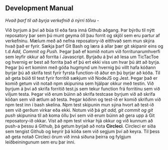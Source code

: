 ## **Development Manual**

*Hvað þarf til að byrja verkefnið á nýrri tölvu* - 

Við byrjum á því að búa til eða fara inná Github aðgang. Þar býrðu til nýtt reposatory þar sem þú munt geyma öll þau forrit og skjöl sem eru partur af verkefninu. Mælum með að nefna reposatory-ið eitthvað sem mun skýra hvað það er fyrir.
Sækja þarf Git Bash og læra á allar þær git skipanir eins og t.d *Add, Commit og Push.*
Þegar það ef komið notum við forritunarumhverfi sem leyfir okkur að forrita í Javascript. Byrjaðu á því að lesa um TicTacToe og hvernig er best að forrita það ef þú ert ekki viss um hvar þú átt að byrja.
Þegar þú ert kominn með góða hugmynd um hvernig þú villt hafa kóðann byrjar þú að skrifa test fyrir fyrsta function-ið áður en þú byrjar að kóða.
Til að geta búið til test fyrir forritið sækjum við NodeJS og Jest. Þegar það er komið getum við notað npm skipunina sem hjálpar okkur með testin. 
Við byrjum á því að skrifa forritið test.js sem tekur function frá forritinu sem við viljum testa. Þegar við erum búinn að skrifa testcase byrjum við að skrifa kóðan sem við ætlum að testa.
Þegar kóðinn og test-ið er komið skrifum við npm test inn í bash skelina. Npm test skipunin mun sýna hvort að test-ið sem við gerðum virkar eða ekki. 
Notum við þá *git add, git commit og git push* skipunina til að koma öllu því sem við erum búinn að gera upp á Git reposatory-ið okkar.
Víst að npm test virkar hjá okkur og við kunnum að push-a þessu á Github, þá getum byrjað að nota **Circleci**. Circleci er síða sem tengist Github og keyrir þá kóða sem við segjum því að keyra. Til þess að geta notað Circleci örum við inná síðuna þeirra og fylgjum leiðbeiningunum sem eru þar inni.

